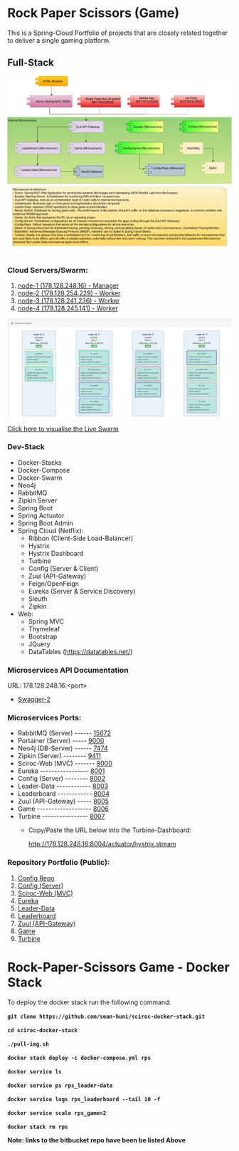 # Rock Paper Scissors (Game)

This is a Spring-Cloud Portfolio of projects that are closely related together to deliver a single gaming platform.

## Full-Stack

![Architectural Diagram](https://raw.githubusercontent.com/sean-huni/sciroc-docker-stack/master/sciroc_architecture.png "Architecture")

### Cloud Servers/Swarm:
1. [node-1 (178.128.248.16) - Manager](http://178.128.248.16)
2. [node-2 (178.128.254.229) - Worker](http://178.128.254.229)
3. [node-3 (178.128.241.236) - Worker](http://178.128.241.236)
4. [node-4 (178.128.245.141) - Worker](http://178.128.245.141)

![Virtual Machines (Nodes)](https://raw.githubusercontent.com/sean-huni/sciroc-docker-stack/master/vm-nodes.png "VM-Nodes")

[Click here to visualise the Live Swarm](http://178.128.248.16:9000/#/swarm/visualizer)


### Dev-Stack
- Docker-Stacks
- Docker-Compose
- Docker-Swarm
- Neo4j
- RabbitMQ
- Zipkin Server
- Spring Boot
- Spring Actuator
- Spring Boot Admin
- Spring Cloud (Netflix):
    - Ribbon (Client-Side Load-Balancer)
    - Hystrix
    - Hystrix Dashboard
    - Turbine
    - Config (Server & Client)
    - Zuul (API-Gateway)
    - Feign/OpenFeign
    - Eureka (Server & Service Discovery)
    - Sleuth
    - Zipkin
- Web:
    - Spring MVC
    - Thymeleaf
    - Bootstrap
    - JQuery
    - DataTables (https://datatables.net/)

### Microservices API Documentation

URL: 178.128.248.16:\<port>

- [Swagger-2](http://178.128.248.16:8004/swagger-2/)

### Microservices Ports:

- RabbitMQ (Server) ------  [15672](http://178.128.248.16:15672)
- Portainer (Server) -----  [9000](http://178.128.248.16:9000)
- Neo4j (DB-Server) ------  [7474](http://178.128.248.16:7474)
- Zipkin (Server) --------  [9411](http://178.128.248.16:9411)
- Sciroc-Web (MVC) -------  [8000](http://178.128.248.16:8000)
- Eureka -----------------  [8001](http://178.128.248.16:8001)
- Config (Server) --------  [8002](http://178.128.248.16:8002)
- Leader-Data ------------  [8003](http://178.128.248.16:8003)
- Leaderboard ------------  [8004](http://178.128.248.16:8004)
- Zuul (API-Gateway) -----  [8005](http://178.128.248.16:8005)
- Game -------------------  [8006](http://178.128.248.16:8006)
- Turbine ----------------  [8007](http://178.128.248.16:8007/hystrix)
    - Copy/Paste the URL below into the Turbine-Dashboard:
        
        http://178.128.248.16:8004/actuator/hystrix.stream
    
### Repository Portfolio (Public):

1.  [Config Repo](https://github.com/sean-huni/config)
2.  [Config (Server)](https://github.com/sean-huni/config-server)
3.  [Sciroc-Web (MVC)](https://github.com/sean-huni/sciroc)
4.  [Eureka](https://github.com/sean-huni/eureka)
5.  [Leader-Data](https://github.com/sean-huni/leader-data)
6.  [Leaderboard](https://github.com/sean-huni/leaderboard)
7.  [Zuul (API-Gateway)](https://github.com/sean-huni/zuul)
8.  [Game](https://github.com/sean-huni/game)
9.  [Turbine](https://github.com/sean-huni/turbine)

# Rock-Paper-Scissors Game - Docker Stack

To deploy the docker stack run the following command:

  **`git clone https://github.com/sean-huni/sciroc-docker-stack.git`**
  
  **`cd sciroc-docker-stack`**
  
  **`./pull-img.sh`**
  
  **`docker stack deploy -c docker-compose.yml rps`**
  
  **`docker service ls`**
  
  **`docker service ps rps_leader-data`**
  
  **`docker service logs rps_leaderboard --tail 10 -f`**
  
  **`docker service scale rps_game=2`**
  
  **`docker stack rm rps`**

**Note: links to the bitbucket repo have been be listed Above**
